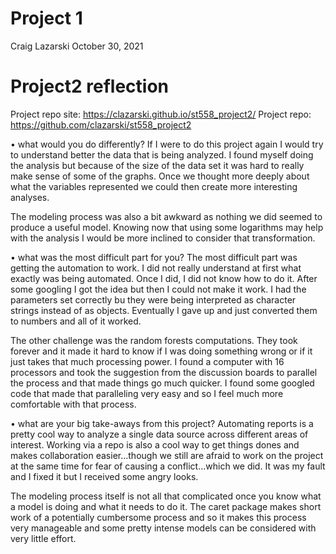 Project 1
================
Craig Lazarski
October 30, 2021

# Project2 reflection

Project repo site: https://clazarski.github.io/st558_project2/
Project repo: https://github.com/clazarski/st558_project2

• what would you do differently?
If I were to do this project again I would try to understand better the data that is being analyzed. I found myself doing the analysis but because
of the size of the data set it was hard to really make sense of some of the graphs. Once we thought more deeply about what the variables represented
we could then create more interesting analyses. 

The modeling process was also a bit awkward as nothing we did seemed to produce a useful model. Knowing now that using some logarithms may help with
the analysis I would be more inclined to consider that transformation.

• what was the most difficult part for you?
The most difficult part was getting the automation to work. I did not really understand at first what exactly was being automated. Once I did, I did 
not know how to do it. After some googling I got the idea but then I could not make it work. I had the parameters set correctly bu they were being
interpreted as character strings instead of as objects. Eventually I gave up and just converted them to numbers and all of it worked. 

The other challenge was the random forests computations. They took forever and it made it hard to know if I was doing something wrong or if it just
takes that much processing power. I found a computer with 16 processors and took the suggestion from the discussion boards to parallel the process
and that made things go much quicker. I found some googled code that made that paralleling very easy and so I feel much more comfortable with that
process. 

• what are your big take-aways from this project?
Automating reports is a pretty cool way to analyze a single data source across different areas of interest. Working via a repo is also a cool 
way to get things dones and makes collaboration easier...though we still are afraid to work on the project at the same time for fear of causing 
a conflict...which we did. It was my fault and I fixed it but I received some angry looks. 

The modeling process itself is not all that complicated once you know what a model is doing and what it needs to do it. The caret package makes
short work of a potentially cumbersome process and so it makes this process very manageable and some pretty intense models can be considered
with very little effort. 
